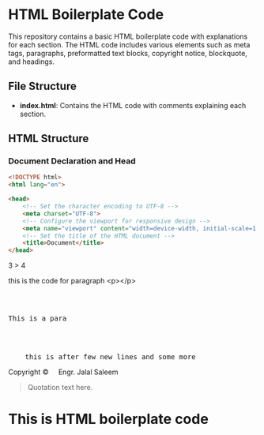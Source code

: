 # HTML Boilerplate Code

This repository contains a basic HTML boilerplate code with explanations for each section. The HTML code includes various elements such as meta tags, paragraphs, preformatted text blocks, copyright notice, blockquote, and headings.

## File Structure

- **index.html**: Contains the HTML code with comments explaining each section.

## HTML Structure

### Document Declaration and Head

```html
<!DOCTYPE html>
<html lang="en">

<head>
    <!-- Set the character encoding to UTF-8 -->
    <meta charset="UTF-8">
    <!-- Configure the viewport for responsive design -->
    <meta name="viewport" content="width=device-width, initial-scale=1.0">
    <!-- Set the title of the HTML document -->
    <title>Document</title>
</head>
```

<body>
    <!-- Check if 3 is greater than 4 -->
    3 > 4

<!-- This is the code for a paragraph using HTML entities -->

this is the code for paragraph &lt;p&gt;&lt;/p&gt;

<!-- Preformatted text block -->

<pre>
    <!-- Nested paragraph within the pre tag -->
    <p>This is a para</p>

    <!-- Text after a few new lines -->
    this is after few new lines and some more
</pre>

<!-- Copyright notice with non-breaking spaces -->

Copyright &copy;&nbsp;&nbsp;&nbsp;&nbsp;&nbsp;Engr. Jalal Saleem

<!-- Blockquote with a citation URL -->

<blockquote cite="source-url">
    <!-- Quotation text here -->
    Quotation text here.
</blockquote>

<!-- Heading level 1 -->

<h1>This is HTML boilerplate code</h1>

<!-- Preformatted text block with nested code -->

<pre><code>
<!DOCTYPE html>
<html lang="en">
<head>
<meta charset="UTF-8">
<meta name="viewport" content="width=device-width, initial-scale=1.0">
<title>Document</title>
</head>
<body>

</body>
</html>
</code></pre>

</body>
